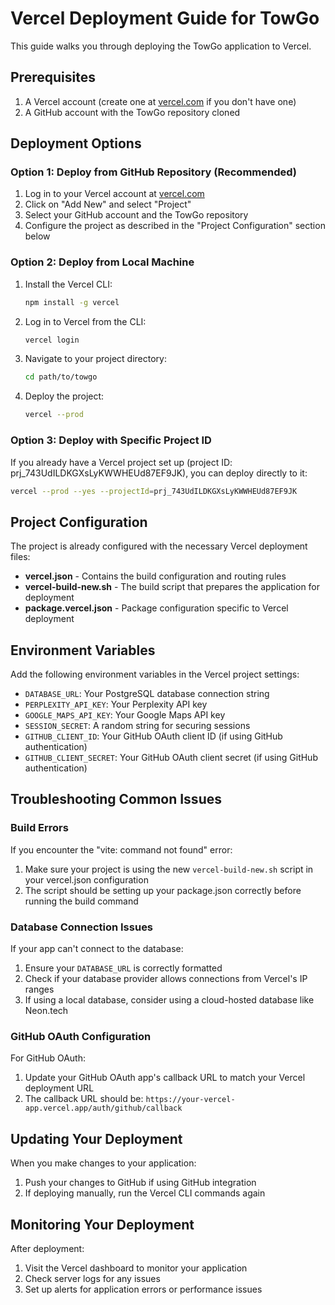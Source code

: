 # Vercel Deployment Guide for TowGo

This guide walks you through deploying the TowGo application to Vercel.

## Prerequisites

1. A Vercel account (create one at [vercel.com](https://vercel.com) if you don't have one)
2. A GitHub account with the TowGo repository cloned

## Deployment Options

### Option 1: Deploy from GitHub Repository (Recommended)

1. Log in to your Vercel account at [vercel.com](https://vercel.com)
2. Click on "Add New" and select "Project"
3. Select your GitHub account and the TowGo repository
4. Configure the project as described in the "Project Configuration" section below

### Option 2: Deploy from Local Machine

1. Install the Vercel CLI:
   ```bash
   npm install -g vercel
   ```

2. Log in to Vercel from the CLI:
   ```bash
   vercel login
   ```

3. Navigate to your project directory:
   ```bash
   cd path/to/towgo
   ```

4. Deploy the project:
   ```bash
   vercel --prod
   ```

### Option 3: Deploy with Specific Project ID

If you already have a Vercel project set up (project ID: prj_743UdILDKGXsLyKWWHEUd87EF9JK), you can deploy directly to it:

```bash
vercel --prod --yes --projectId=prj_743UdILDKGXsLyKWWHEUd87EF9JK
```

## Project Configuration

The project is already configured with the necessary Vercel deployment files:

- **vercel.json** - Contains the build configuration and routing rules
- **vercel-build-new.sh** - The build script that prepares the application for deployment
- **package.vercel.json** - Package configuration specific to Vercel deployment

## Environment Variables

Add the following environment variables in the Vercel project settings:

- `DATABASE_URL`: Your PostgreSQL database connection string
- `PERPLEXITY_API_KEY`: Your Perplexity API key
- `GOOGLE_MAPS_API_KEY`: Your Google Maps API key
- `SESSION_SECRET`: A random string for securing sessions
- `GITHUB_CLIENT_ID`: Your GitHub OAuth client ID (if using GitHub authentication)
- `GITHUB_CLIENT_SECRET`: Your GitHub OAuth client secret (if using GitHub authentication)

## Troubleshooting Common Issues

### Build Errors

If you encounter the "vite: command not found" error:
1. Make sure your project is using the new `vercel-build-new.sh` script in your vercel.json configuration
2. The script should be setting up your package.json correctly before running the build command

### Database Connection Issues

If your app can't connect to the database:
1. Ensure your `DATABASE_URL` is correctly formatted
2. Check if your database provider allows connections from Vercel's IP ranges
3. If using a local database, consider using a cloud-hosted database like Neon.tech

### GitHub OAuth Configuration

For GitHub OAuth:
1. Update your GitHub OAuth app's callback URL to match your Vercel deployment URL
2. The callback URL should be: `https://your-vercel-app.vercel.app/auth/github/callback`

## Updating Your Deployment

When you make changes to your application:

1. Push your changes to GitHub if using GitHub integration
2. If deploying manually, run the Vercel CLI commands again

## Monitoring Your Deployment

After deployment:
1. Visit the Vercel dashboard to monitor your application
2. Check server logs for any issues
3. Set up alerts for application errors or performance issues